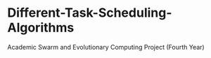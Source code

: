 # Different-Task-Scheduling-Algorithms
Academic Swarm and Evolutionary Computing Project (Fourth Year)
